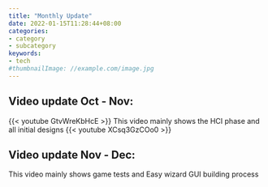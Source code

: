 ```yaml
---
title: "Monthly Update"
date: 2022-01-15T11:28:44+08:00
categories:
- category
- subcategory
keywords:
- tech
#thumbnailImage: //example.com/image.jpg
---
```

## Video update Oct - Nov:

{{< youtube GtvWreKbHcE >}}
This video mainly shows the HCI phase and all initial designs
{{< youtube XCsq3GzCOo0 >}}

## Video update Nov - Dec:


This video mainly shows game tests and Easy wizard GUI building process

